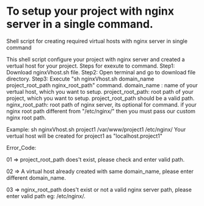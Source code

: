 # To setup your project with nginx server in a single command.

Shell script for creating required virtual hosts with nginx server in single command

This shell script configure your project with nginx server and created a vertual host for your project.
Steps for exexute to command.
Step1: Download nginxVhost.sh file.
Step2: Open terminal and go to download file directory.
Step3: Execute  "sh nginxVhost.sh domain_name project_root_path nginx_root_path" command.
domain_name : name of your vertual host, which you want to setup.
project_root_path: root path of your project, which you want to setup. project_root_path should be a valid path.
nginx_root_path: root path of nginx server, its optional for command. if your nginx root path different from "/etc/nginx/" then you must pass our custom nginx root path.

Example: sh nginxVhost.sh project1 /var/www/project1 /etc/nginx/
Your vertual host will be created for project1 as  "localhost.project1"

Error_Code:

01 => project_root_path does't exist, please check and enter valid path.

02 => A virtual host already created with same domain_name, please enter different domain_name.

03 => nginx_root_path does't exist or not a valid nginx server path, please enter valid path eg: /etc/nginx/.

